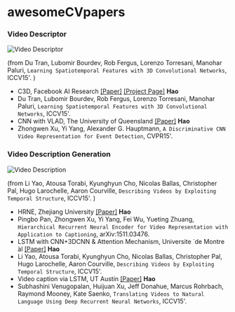 # awesomeCVpapers

### Video Descriptor
![Video Descriptor](https://farm1.staticflickr.com/635/23072596460_fe71dd4235.jpg)

(from Du Tran, Lubomir Bourdev, Rob Fergus, Lorenzo Torresani, Manohar Paluri, `Learning Spatiotemporal Features with 3D Convolutional Networks`, 	ICCV15'. )
 * C3D, Facebook AI Research [[Paper]](http://arxiv.org/pdf/1412.0767v4.pdf) [[Project Page]](http://vlg.cs.dartmouth.edu/c3d/) __Hao__
  * Du Tran, Lubomir Bourdev, Rob Fergus, Lorenzo Torresani, Manohar Paluri, `Learning Spatiotemporal Features with 3D Convolutional Networks`, 	ICCV15'.
 * CNN with VLAD, The University of Queensland [[Paper]](http://arxiv.org/pdf/1411.4006v1.pdf) __Hao__
  * Zhongwen Xu, Yi Yang, Alexander G. Hauptmann, `A Discriminative CNN Video Representation for Event Detection`, 	CVPR15'.

### Video Description Generation
![Video Description](https://farm1.staticflickr.com/704/23192389896_db00b3d27d_n.jpg)

(from Li Yao, Atousa Torabi, Kyunghyun Cho, Nicolas Ballas, Christopher Pal, Hugo Larochelle, Aaron Courville, `Describing Videos by Exploiting Temporal Structure`, 	ICCV15'. )
 * HRNE, Zhejiang University [[Paper]](http://arxiv.org/pdf/1511.03476v1.pdf) __Hao__
  * Pingbo Pan, Zhongwen Xu, Yi Yang, Fei Wu, Yueting Zhuang, `Hierarchical Recurrent Neural Encoder for Video Representation with Application to Captioning`, arXiv:1511.03476. 
 * LSTM with CNN+3DCNN & Attention Mechanism, Universite ́ de Montre ́al [[Paper]](http://arxiv.org/pdf/1502.08029v5.pdf) __Hao__
  * Li Yao, Atousa Torabi, Kyunghyun Cho, Nicolas Ballas, Christopher Pal, Hugo Larochelle, Aaron Courville, `Describing Videos by Exploiting Temporal Structure`, 	ICCV15'. 
 * Video caption via LSTM, UT Austin [[Paper]](http://arxiv.org/pdf/1412.4729v3.pdf) __Hao__
  * Subhashini Venugopalan, Huijuan Xu, Jeff Donahue, Marcus Rohrbach, Raymond Mooney, Kate Saenko, `Translating Videos to Natural Language Using Deep Recurrent Neural Networks`, 	ICCV15'. 
